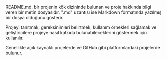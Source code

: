 README.md, bir projenin kök dizininde bulunan ve proje hakkında bilgi veren bir metin dosyasıdır. ".md" uzantısı ise Markdown formatında yazılmış bir dosya olduğunu gösterir. 

Projeyi tanıtmak, gereksinimleri belirtmek, kullanım örnekleri sağlamak ve geliştiricilere projeye nasıl katkıda bulunabileceklerini göstermek için kullanılır.

Genellikle açık kaynaklı projelerde ve GitHub gibi platformlardaki projelerde bulunur.